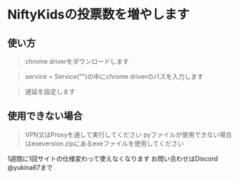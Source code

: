 # NiftyKidsの投票数を増やします

## 使い方
>chrome driverをダウンロードします

>service = Service("")の中にchrome driverのパスを入力します

>遅延を設定します

## 使用できない場合
>VPN又はProxyを通して実行してください
>pyファイルが使用できない場合はexeversion.zipにあるexeファイルを使用してください

1週間に1回サイトの仕様変わって使えなくなります
お問い合わせはDiscord @yukina67まで

